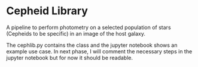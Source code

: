 # Cepheid Library
A pipeline to perform photometry on a selected population of stars (Cepheids to be specific) in an image of the host galaxy. 

The cephlib.py contains the class and the jupyter notebook shows an example use case.
In next phase, I will comment the necessary steps in the jupyter notebook but for now it should be readable.
